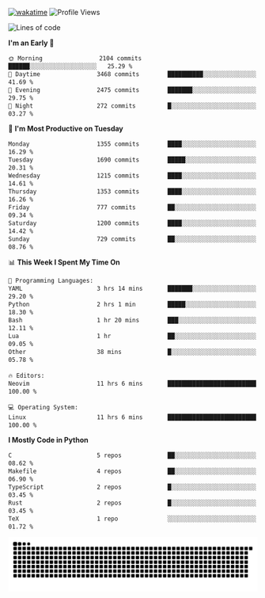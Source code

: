 [![wakatime](https://wakatime.com/badge/user/b920b284-3cde-4cd4-b72e-f7f22d050b16.svg)](https://wakatime.com/@b920b284-3cde-4cd4-b72e-f7f22d050b16)
![Profile Views](http://img.shields.io/badge/Profile%20Views-4586-blue)
<!--START_SECTION:waka-->
![Lines of code](https://img.shields.io/badge/From%20Hello%20World%20I%27ve%20Written-6.3%20million%20lines%20of%20code-blue)

**I'm an Early 🐤** 

```text
🌞 Morning                2104 commits        ██████░░░░░░░░░░░░░░░░░░░   25.29 % 
🌆 Daytime                3468 commits        ██████████░░░░░░░░░░░░░░░   41.69 % 
🌃 Evening                2475 commits        ███████░░░░░░░░░░░░░░░░░░   29.75 % 
🌙 Night                  272 commits         █░░░░░░░░░░░░░░░░░░░░░░░░   03.27 % 
```
📅 **I'm Most Productive on Tuesday** 

```text
Monday                   1355 commits        ████░░░░░░░░░░░░░░░░░░░░░   16.29 % 
Tuesday                  1690 commits        █████░░░░░░░░░░░░░░░░░░░░   20.31 % 
Wednesday                1215 commits        ████░░░░░░░░░░░░░░░░░░░░░   14.61 % 
Thursday                 1353 commits        ████░░░░░░░░░░░░░░░░░░░░░   16.26 % 
Friday                   777 commits         ██░░░░░░░░░░░░░░░░░░░░░░░   09.34 % 
Saturday                 1200 commits        ████░░░░░░░░░░░░░░░░░░░░░   14.42 % 
Sunday                   729 commits         ██░░░░░░░░░░░░░░░░░░░░░░░   08.76 % 
```


📊 **This Week I Spent My Time On** 

```text
💬 Programming Languages: 
YAML                     3 hrs 14 mins       ███████░░░░░░░░░░░░░░░░░░   29.20 % 
Python                   2 hrs 1 min         █████░░░░░░░░░░░░░░░░░░░░   18.30 % 
Bash                     1 hr 20 mins        ███░░░░░░░░░░░░░░░░░░░░░░   12.11 % 
Lua                      1 hr                ██░░░░░░░░░░░░░░░░░░░░░░░   09.05 % 
Other                    38 mins             █░░░░░░░░░░░░░░░░░░░░░░░░   05.78 % 

🔥 Editors: 
Neovim                   11 hrs 6 mins       █████████████████████████   100.00 % 

💻 Operating System: 
Linux                    11 hrs 6 mins       █████████████████████████   100.00 % 
```

**I Mostly Code in Python** 

```text
C                        5 repos             ██░░░░░░░░░░░░░░░░░░░░░░░   08.62 % 
Makefile                 4 repos             ██░░░░░░░░░░░░░░░░░░░░░░░   06.90 % 
TypeScript               2 repos             █░░░░░░░░░░░░░░░░░░░░░░░░   03.45 % 
Rust                     2 repos             █░░░░░░░░░░░░░░░░░░░░░░░░   03.45 % 
TeX                      1 repo              ░░░░░░░░░░░░░░░░░░░░░░░░░   01.72 % 
```




<!--END_SECTION:waka-->
![Snake animation](https://raw.githubusercontent.com/timmypidashev/timmypidashev/main/commits.svg)
